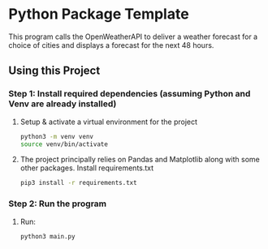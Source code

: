 # Python Package Template

This program calls the OpenWeatherAPI to deliver a weather forecast for a choice of cities and displays a forecast for the next 48 hours.

## Using this Project

### Step 1: Install required dependencies (assuming Python and Venv are already installed)

1. Setup & activate a virtual environment for the project
    ```sh
    python3 -m venv venv
    source venv/bin/activate
    ```
2. The project principally relies on Pandas and Matplotlib along with some other packages. Install requirements.txt

    ```sh
    pip3 install -r requirements.txt
    ```

### Step 2: Run the program

1.  Run:

    ```sh
    python3 main.py
    ```
